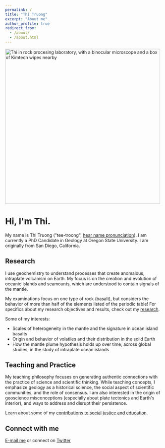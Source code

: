 ```yaml
---
permalink: /
title: "Thi Truong"
excerpt: "About me"
author_profile: true
redirect_from: 
  - /about/
  - /about.html
---
```


<img src="/images/thi-microscope-lab-01.png" alt="Thi in rock procesing laboratory, with a binocular microscope and a box of Kimtech wipes nearby" width="500">

# Hi, I'm Thi.

My name is Thi Truong ("tee-troong", [hear name pronunciation](https://namedrop.io/thitruong)). I am currently a PhD Candidate in Geology at Oregon State University. I am originally from San Diego, California.

## Research

I use geochemistry to understand processes that create anomalous, intraplate volcanism on Earth. My focus is on the creation and evolution of oceanic islands and seamounts, which are understood to contain signals of the mantle. 

My examinations focus on one type of rock (basalt), but considers the behavior of more than half of the elements listed of the periodic table! For specifics about my research objectives and results, check out my [research](https://thi-truong.github.io/research/).

Some of my interests:
* Scales of heterogeneity in the mantle and the signature in ocean island basalts
* Origin and behavior of volatiles and their distribution in the solid Earth
* How the mantle plume hypothesis holds up over time, across global studies, in the study of intraplate ocean islands

## Teaching and Practice

My teaching philosophy focuses on generating authentic connections with the practice of science and scientific thinking. While teaching concepts, I emphasize geology as a historical science, the social aspect of scientific communities, and the role of consensus. I am also interested in the origin of geoscience misconceptions (especially about plate tectonics and Earth's interior), and ways to address and disrupt their persistence.

Learn about some of my [contributions to social justice and education](https://thi-truong.github.io/contributions/).


[comment]: # (Scientific advances reflect the work of scholarly communities, whether they are equitable or not. I invite the geoscience community to engage in these questions with me: If Geology is a global science, then why is exclusion the norm? How can we dismantle this exclusion today? I seek to answer such questions over the course of my career.)

## Connect with me

[E-mail me](#truonthi@oregonstate.edu) or connect on [Twitter](https://twitter.com/bostonthiparty)
